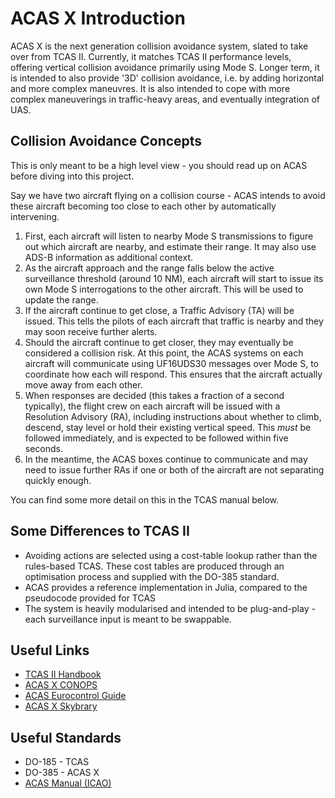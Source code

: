 ACAS X Introduction
===================

ACAS X is the next generation collision avoidance system, slated to take over from TCAS II. Currently, it matches TCAS II performance levels, offering vertical collision avoidance primarily using Mode S. Longer term, it is intended to also provide '3D' collision avoidance, i.e. by adding horizontal and more complex maneuvres. It is also intended to cope with more complex maneuverings in traffic-heavy areas, and eventually integration of UAS.

## Collision Avoidance Concepts

This is only meant to be a high level view - you should read up on ACAS before diving into this project.

Say we have two aircraft flying on a collision course - ACAS intends to avoid these aircraft becoming too close to each other by automatically intervening.

1. First, each aircraft will listen to nearby Mode S transmissions to figure out which aircraft are nearby, and estimate their range. It may also use ADS-B information as additional context.
2. As the aircraft approach and the range falls below the active surveillance threshold (around 10 NM), each aircraft will start to issue its own Mode S interrogations to the other aircraft. This will be used to update the range.
3. If the aircraft continue to get close, a Traffic Advisory (TA) will be issued. This tells the pilots of each aircraft that traffic is nearby and they may soon receive further alerts.
4. Should the aircraft continue to get closer, they may eventually be considered a collision risk. At this point, the ACAS systems on each aircraft will communicate using UF16UDS30 messages over Mode S, to coordinate how each will respond. This ensures that the aircraft actually move away from each other. 
5. When responses are decided (this takes a fraction of a second typically), the flight crew on each aircraft will be issued with a Resolution Advisory (RA), including instructions about whether to climb, descend, stay level or hold their existing vertical speed. This *must* be followed immediately, and is expected to be followed within five seconds.
6. In the meantime, the ACAS boxes continue to communicate and may need to issue further RAs if one or both of the aircraft are not separating quickly enough.

You can find some more detail on this in the TCAS manual below.

## Some Differences to TCAS II

* Avoiding actions are selected using a cost-table lookup rather than the rules-based TCAS. These cost tables are produced through an optimisation process and supplied with the DO-385 standard.
* ACAS provides a reference implementation in Julia, compared to the pseudocode provided for TCAS
* The system is heavily modularised and intended to be plug-and-play - each surveillance input is meant to be swappable.

## Useful Links
* [TCAS II Handbook](https://www.faa.gov/documentlibrary/media/advisory_circular/tcas%20ii%20v7.1%20intro%20booklet.pdf)
* [ACAS X CONOPS](https://skybrary.aero/bookshelf/books/2551.pdf)
* [ACAS Eurocontrol Guide](https://www.skybrary.aero/bookshelf/books/106.pdf)
* [ACAS X Skybrary](https://www.skybrary.aero/index.php/ACAS_X)

## Useful Standards
* DO-185 - TCAS
* DO-385 - ACAS X
* [ACAS Manual (ICAO)](https://www.icao.int/Meetings/anconf12/Document%20Archive/9863_cons_en.pdf)


